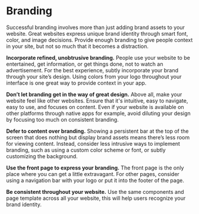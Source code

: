 # Branding
Successful branding involves more than just adding brand assets to your website. Great websites express unique brand identity through smart font, color, and image decisions. Provide enough branding to give people context in your site, but not so much that it becomes a distraction.

**Incorporate refined, unobtrusive branding.** People use your website to be entertained, get information, or get things done, not to watch an advertisement. For the best experience, subtly incorporate your brand through your site’s design. Using colors from your logo throughout your interface is one great way to provide context in your app.

**Don’t let branding get in the way of great design.** Above all, make your website feel like other websites. Ensure that it's intuitive, easy to navigate, easy to use, and focuses on content. Even if your website is available on other platforms through native apps for example, avoid diluting your design by focusing too much on consistent branding.

**Defer to content over branding.** Showing a persistent bar at the top of the screen that does nothing but display brand assets means there’s less room for viewing content. Instead, consider less intrusive ways to implement branding, such as using a custom color scheme or font, or subtly customizing the background.

**Use the front page to express your branding.** The front page is the only place where you can get a little extravagant. For other pages, consider using a navigation bar with your logo or put it into the footer of the page.

**Be consistent throughout your website.** Use the same components and page template across all your website, this will help users recognize your brand identity.